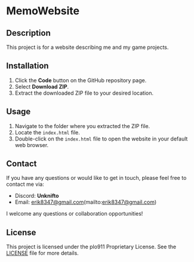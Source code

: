 # MemoWebsite

## Description
This project is for a website describing me and my game projects.

## Installation
1. Click the **Code** button on the GitHub repository page.
2. Select **Download ZIP**.
3. Extract the downloaded ZIP file to your desired location.

## Usage
1. Navigate to the folder where you extracted the ZIP file.
2. Locate the `index.html` file.
3. Double-click on the `index.html` file to open the website in your default web browser.

## Contact
If you have any questions or would like to get in touch, please feel free to contact me via:
- Discord: **Unknifto**
- Email: erik8347@gmail.com(mailto:erik8347@gmail.com)

I welcome any questions or collaboration opportunities!

## License
This project is licensed under the plo911 Proprietary License. See the [LICENSE](LICENSE) file for more details.
